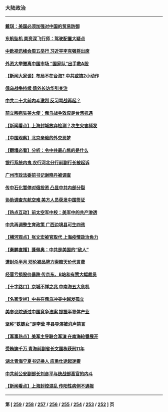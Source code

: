 ### 大陆政治
---
#### [戴琪：美国必须加强对中国的贸易防御](../../pages/ncid277/n13684167.md) 
#### [东航坠机 美资深飞行师：驾驶配置大疑点](../../pages/ncid277/n13683989.md) 
#### [中欧视讯峰会周五举行 习近平李克强将出席](../../pages/ncid277/n13683858.md) 
#### [外资大举撤离中国市场 “国家队”出手救A股](../../pages/ncid277/n13683770.md) 
#### [【新闻大家谈】布局不在台海? 中共或搞2小动作](../../pages/ncid277/n13682479.md) 
#### [俄乌战争持续 俄外长访华引关注](../../pages/ncid277/n13683533.md) 
#### [中共二十大前内斗激烈 反习骂战再起？](../../pages/ncid277/n13682834.md) 
#### [前立陶宛驻美大使：俄乌战争效应是台湾机遇](../../pages/ncid277/n13682154.md) 
#### [【新闻看点】上海封城放弃检测？次生灾害频发](../../pages/ncid277/n13681738.md) 
#### [【中国观察】北京亲俄的外交恶梦](../../pages/ncid277/n13682222.md) 
#### [【翻墙必看】分析：令中共最心焦的是什么](../../pages/ncid277/n13682145.md) 
#### [银行系统内鬼 农行河北分行前副行长被起诉](../../pages/ncid277/n13682366.md) 
#### [广州市政法委前书记谢晓丹被调查](../../pages/ncid277/n13682144.md) 
#### [传中石化暂停对俄投资 凸显中共内部分裂](../../pages/ncid277/n13682268.md) 
#### [协助调查东航空难 美方人员获发中国签证](../../pages/ncid277/n13681776.md) 
#### [【热点互动】前太空军中校：美军中的共产渗透](../../pages/ncid277/n13681422.md) 
#### [中共再调整生育政策 广西边境县可生四孩](../../pages/ncid277/n13682001.md) 
#### [【横河观点】张文宏被官取代 上海疫情政治角力](../../pages/ncid277/n13681839.md) 
#### [【秦鹏直播】蓬佩奥：中共是美国的“敌人”](../../pages/ncid277/n13681819.md) 
#### [遭封杀半月 邓伦被品牌方索赔天价代言费](../../pages/ncid277/n13681649.md) 
#### [经营亏损股价暴跌 传京东、B站和有赞大幅裁员](../../pages/ncid277/n13681629.md) 
#### [【十字路口】京城不祥之兆 中南海五大危机](../../pages/ncid277/n13681057.md) 
#### [【名家专栏】中共在俄乌冲突中越发孤立](../../pages/ncid277/n13681024.md) 
#### [美参议院通过中国竞争法案 提振半导体产业](../../pages/ncid277/n13681136.md) 
#### [坚称“铁链女”是李莹 丰县导演被消声禁言](../../pages/ncid277/n13680909.md) 
#### [【军事热点】美军主导联合军演 在南海轮番展开](../../pages/ncid277/n13679393.md) 
#### [受贿逾千万 青海前副省长文国栋获刑11年](../../pages/ncid277/n13680718.md) 
#### [湖北青海宁夏书记换人 应勇仕途起迷雾](../../pages/ncid277/n13680681.md) 
#### [中共前公安副部长刘彦平与统战部高官的内斗](../../pages/ncid277/n13680140.md) 
#### [【新闻看点】上海封控混乱 传阳性病例不通报](../../pages/ncid277/n13679601.md) 

---
#### 第 [ [259](./259.md) / [258](./258.md) / [257](./257.md) / [256](./256.md) / [255](./255.md) / [254](./254.md) / [253](./253.md) / [252](./252.md) ] 页
